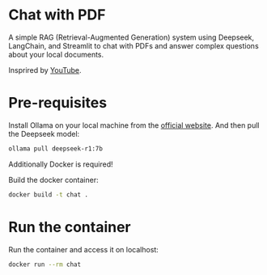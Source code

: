 # Chat with PDF
A simple RAG (Retrieval-Augmented Generation) system using Deepseek, LangChain, and Streamlit to chat with PDFs and answer complex questions about your local documents.

Insprired by [YouTube](https://youtu.be/M6vZ6b75p9k).

# Pre-requisites
Install Ollama on your local machine from the [official website](https://ollama.com/). And then pull the Deepseek model:

```bash
ollama pull deepseek-r1:7b
```

Additionally Docker is required!

Build the docker container:

```bash
docker build -t chat .
```

# Run the container
Run the container and access it on localhost:

```bash
docker run --rm chat
```
